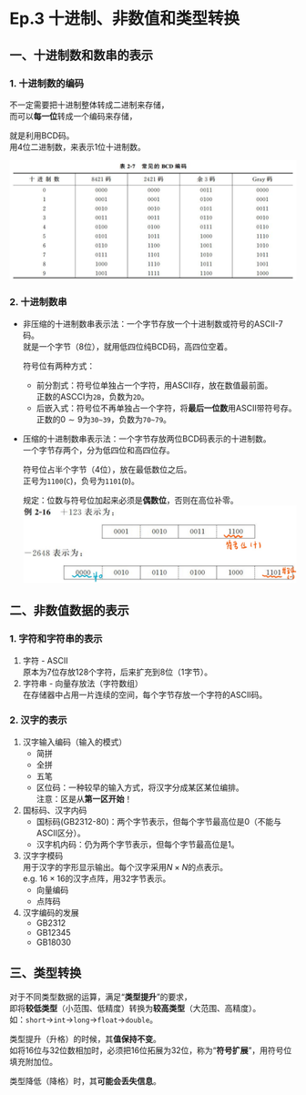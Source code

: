 # Ep.3 十进制、非数值和类型转换

## 一、十进制数和数串的表示

### 1. 十进制数的编码

不一定需要把十进制整体转成二进制来存储，  
而可以**每一位**转成一个编码来存储，  

就是利用BCD码。  
用4位二进制数，来表示1位十进制数。

![常见的BCD码](images/2.3-Data_Representation-3_4_5--04-06_10-21-59.png)

### 2. 十进制数串

* 非压缩的十进制数串表示法：一个字节存放一个十进制数或符号的ASCII-7码。  
  就是一个字节（$8$位），就用低四位纯BCD码，高四位空着。

  符号位有两种方式：
  * 前分割式：符号位单独占一个字符，用ASCII存，放在数值最前面。  
    正数的ASCCI为`2B`，负数为`2D`。
  * 后嵌入式：符号位不再单独占一个字符，将**最后一位数**用ASCII带符号存。  
    正数的$0\sim9$为`30~39`，负数为`70~79`。
* 压缩的十进制数串表示法：一个字节存放两位BCD码表示的十进制数。  
  一个字节存两个，分为低四位和高四位存。

  符号位占半个字节（$4$位），放在最低数位之后。  
  正号为`1100`(`C`)，负号为`1101`(`D`)。

  规定：位数与符号位加起来必须是**偶数位**，否则在高位补零。
  ![压缩十进制数串举例](images/2.3-Data_Representation-3_4_5--04-06_10-46-12.jpg)

## 二、非数值数据的表示

### 1. 字符和字符串的表示

1. 字符 - ASCII  
   原本为7位存放128个字符，后来扩充到8位（1字节）。
2. 字符串 - 向量存放法（字符数组）  
   在存储器中占用一片连续的空间，每个字节存放一个字符的ASCII码。

### 2. 汉字的表示

1. 汉字输入编码（输入的模式）  
   * 简拼
   * 全拼
   * 五笔
   * 区位码：一种较早的输入方式，将汉字分成某区某位编排。  
     注意：区是从**第一区开始**！
2. 国标码、汉字内码
   * 国标码(GB2312-80)：两个字节表示，但每个字节最高位是0（不能与ASCII区分）。
   * 汉字机内码：仍为两个字节表示，但每个字节最高位是1。
3. 汉字字模码  
   用于汉字的字形显示输出。每个汉字采用$N\times N$的点表示。  
   e.g. $16\times16$的汉字点阵，用$32$字节表示。
   * 向量编码
   * 点阵码
4. 汉字编码的发展
   * GB2312
   * GB12345
   * GB18030

## 三、类型转换

对于不同类型数据的运算，满足“**类型提升**”的要求，  
即将**较低类型**（小范围、低精度）转换为**较高类型**（大范围、高精度）。  
如：`short`→`int`→`long`→`float`→`double`。

类型提升（升格）的时候，其**值保持不变**。  
如将16位与32位数相加时，必须把16位拓展为32位，称为“**符号扩展**”，用符号位填充附加位。

类型降低（降格）时，其**可能会丢失信息**。
